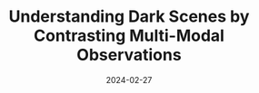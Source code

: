 ---
layout: seminar-post
title: ' Understanding Dark Scenes by Contrasting Multi-Modal Observations'
subtitle: ''
categories: Computer Vision
tags: [Image-Segmentation]
date: 2024-02-27
pdf_url: 'https://drive.google.com/file/d/1Y7vsGJ-W-fhp0z6ap9f5tyasEaY7H_DU/preview'
---